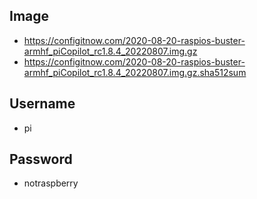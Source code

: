 ## Image
* https://configitnow.com/2020-08-20-raspios-buster-armhf_piCopilot_rc1.8.4_20220807.img.gz
* https://configitnow.com/2020-08-20-raspios-buster-armhf_piCopilot_rc1.8.4_20220807.img.gz.sha512sum
## Username
* pi

## Password
* notraspberry
